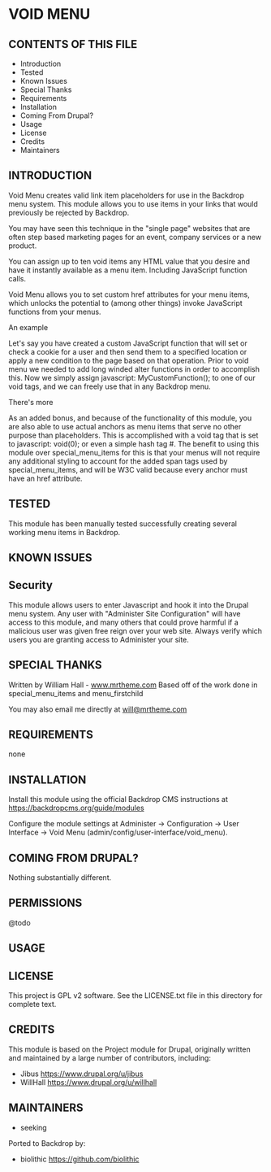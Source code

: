 VOID MENU
===================

CONTENTS OF THIS FILE
---------------------

 - Introduction
 - Tested
 - Known Issues
 - Special Thanks
 - Requirements
 - Installation
 - Coming From Drupal?
 - Usage
 - License
 - Credits
 - Maintainers

INTRODUCTION
------------

Void Menu creates valid link item placeholders for use in the Backdrop menu system. This module allows you to use items in your links that would previously be rejected by Backdrop.

You may have seen this technique in the "single page" websites that are often step based marketing pages for an event, company services or a new product.

You can assign up to ten void items any HTML value that you desire and have it instantly available as a menu item. Including JavaScript function calls.

Void Menu allows you to set custom href attributes for your menu items, which unlocks the potential to (among other things) invoke JavaScript functions from your menus.

An example

Let's say you have created a custom JavaScript function that will set or check a cookie for a user and then send them to a specified location or apply a new condition to the page based on that operation. Prior to void menu we needed to add long winded alter functions in order to accomplish this. Now we simply assign javascript: MyCustomFunction(); to one of our void tags, and we can freely use that in any Backdrop menu.

There's more

As an added bonus, and because of the functionality of this module, you are also able to use actual anchors as menu items that serve no other purpose than placeholders. This is accomplished with a void tag that is set to javascript: void(0); or even a simple hash tag #. The benefit to using this module over special_menu_items for this is that your menus will not require any additional styling to account for the added span tags used by special_menu_items, and will be W3C valid because every anchor must have an href attribute.

TESTED
-----

This module has been manually tested successfully creating several working menu items in Backdrop.

KNOWN ISSUES
---------------------

Security
--------
This module allows users to enter Javascript and hook it into the Drupal menu system. Any user with "Administer Site Configuration" will have access to this module, and many others that could prove harmful if a malicious user was given free reign over your web site. Always verify which users you are granting access to Administer your site.

SPECIAL THANKS
--------------

Written by William Hall - www.mrtheme.com
Based off of the work done in special_menu_items and menu_firstchild

You may also email me directly at will@mrtheme.com

REQUIREMENTS
------------

none

INSTALLATION
------------

Install this module using the official Backdrop CMS instructions at https://backdropcms.org/guide/modules

Configure the module settings at Administer -> Configuration -> User Interface -> Void Menu (admin/config/user-interface/void_menu).


COMING FROM DRUPAL?
-------------------

Nothing substantially different.

PERMISSIONS
------------

@todo


USAGE
-----



LICENSE
-------

This project is GPL v2 software. See the LICENSE.txt file in this directory for complete text.

CREDITS
-----------

This module is based on the Project module for Drupal, originally written and maintained by a large number of contributors, including:

- Jibus <https://www.drupal.org/u/jibus>
- WillHall <https://www.drupal.org/u/willhall>

MAINTAINERS
-----------

- seeking

Ported to Backdrop by:

 - biolithic <https://github.com/biolithic>
